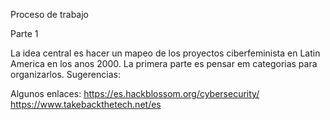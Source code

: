 Proceso de trabajo

Parte 1

La idea central es hacer un mapeo de los proyectos ciberfeminista en Latin America en los anos 2000.
La primera parte es pensar em categorias para organizarlos. Sugerencias:



Algunos enlaces:
https://es.hackblossom.org/cybersecurity/
https://www.takebackthetech.net/es

